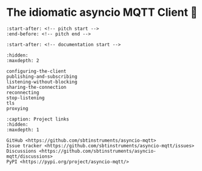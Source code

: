 # The idiomatic asyncio MQTT Client 🙌

```{include} ../README.md
:start-after: <!-- pitch start -->
:end-before: <!-- pitch end -->
```

```{include} ../README.md
:start-after: <!-- documentation start -->
```

```{toctree}
:hidden:
:maxdepth: 2

configuring-the-client
publishing-and-subscribing
listening-without-blocking
sharing-the-connection
reconnecting
stop-listening
tls
proxying
```

```{toctree}
:caption: Project links
:hidden:
:maxdepth: 1

GitHub <https://github.com/sbtinstruments/asyncio-mqtt>
Issue tracker <https://github.com/sbtinstruments/asyncio-mqtt/issues>
Discussions <https://github.com/sbtinstruments/asyncio-mqtt/discussions>
PyPI <https://pypi.org/project/asyncio-mqtt/>
```
